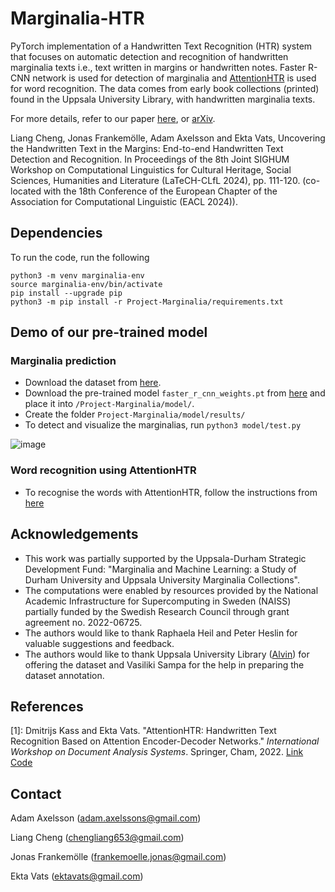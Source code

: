 # Marginalia-HTR

PyTorch implementation of a Handwritten Text Recognition (HTR) system that focuses on automatic detection and recognition of handwritten marginalia texts i.e., text written in margins or handwritten notes. Faster R-CNN network is used for detection of marginalia and [AttentionHTR](https://github.com/dmitrijsk/AttentionHTR) is used for word recognition. The data comes from early book collections (printed) found in the Uppsala University Library, with handwritten marginalia texts.

For more details, refer to our paper [here](https://aclanthology.org/2024.latechclfl-1.12/), or [arXiv](https://arxiv.org/pdf/2303.05929.pdf).

Liang Cheng, Jonas Frankemölle, Adam Axelsson and Ekta Vats, Uncovering the Handwritten Text in the Margins: End-to-end Handwritten Text Detection and Recognition. In Proceedings of the 8th Joint SIGHUM Workshop on Computational Linguistics for Cultural Heritage, Social Sciences, Humanities and Literature (LaTeCH-CLfL 2024), pp. 111-120. (co-located with the 18th Conference of the European Chapter of the Association for Computational Linguistic (EACL 2024)).

## Dependencies 

To run the code, run the following

```
python3 -m venv marginalia-env
source marginalia-env/bin/activate
pip install --upgrade pip
python3 -m pip install -r Project-Marginalia/requirements.txt
```


## Demo of our pre-trained model

### Marginalia prediction
* Download the dataset from [here](https://drive.google.com/drive/folders/1_snBot1ZguCXwiy475NzU1Hwr6y_cLt6?usp=share_link).
* Download the pre-trained model `faster_r_cnn_weights.pt` from [here](https://drive.google.com/drive/folders/1k2CxBbIyVp_7iq5-vQgBsP5nOtMSlSIj?usp=sharing) and place it into `/Project-Marginalia/model/`.
* Create the folder `Project-Marginalia/model/results/`
* To detect and visualize the marginalias, run ```python3 model/test.py```

![image](https://github.com/ektavats/Project-Marginalia/assets/73716649/37d7486c-e056-4b85-8680-a9219d56610c)

### Word recognition using AttentionHTR
* To recognise the words with AttentionHTR, follow the instructions from [here](https://github.com/dmitrijsk/AttentionHTR)


## Acknowledgements
* This work was partially supported by the Uppsala-Durham Strategic Development Fund: "Marginalia and Machine Learning: a Study of Durham University and Uppsala University Marginalia Collections".
* The computations were enabled by resources provided by the National Academic Infrastructure for Supercomputing in Sweden (NAISS) partially funded by the Swedish Research Council through grant agreement no. 2022-06725.
* The authors would like to thank Raphaela Heil and Peter Heslin for valuable suggestions and feedback.
* The authors would like to thank Uppsala University Library ([Alvin](https://www.alvin-portal.org/alvin/view.jsf?pid=alvin-organisation%3A16&dswid=-1828)) for offering the dataset and Vasiliki Sampa for the help in preparing the dataset annotation.

## References
[1]: Dmitrijs Kass and Ekta Vats. "AttentionHTR: Handwritten Text Recognition Based on Attention Encoder-Decoder Networks." *International Workshop on Document Analysis Systems*. Springer, Cham, 2022. [Link](https://link.springer.com/chapter/10.1007/978-3-031-06555-2_34) [Code](https://github.com/dmitrijsk/AttentionHTR)

## Contact

Adam Axelsson (adam.axelssons@gmail.com)

Liang Cheng (chengliang653@gmail.com)

Jonas Frankemölle (frankemoelle.jonas@gmail.com)

Ekta Vats (ektavats@gmail.com)
